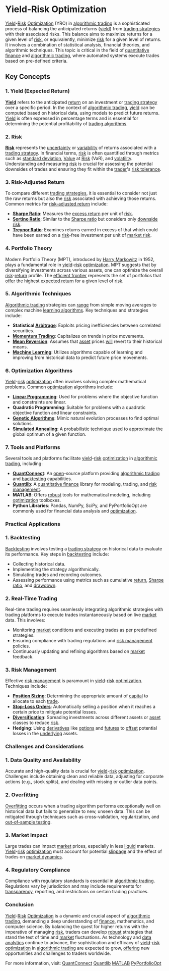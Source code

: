 # Yield-Risk Optimization

[Yield](../y/yield.md)-[Risk](../r/risk.md) [Optimization](../o/optimization.md) (YRO) in [algorithmic trading](../a/algorithmic_trading.md) is a sophisticated process of balancing the anticipated returns ([yield](../y/yield.md)) from [trading strategies](../t/trading_strategies.md) with their associated risks. This balance aims to maximize returns for a given level of [risk](../r/risk.md), or equivalently, minimize [risk](../r/risk.md) for a given level of returns. It involves a combination of statistical analysis, financial theories, and algorithmic techniques. This topic is critical in the field of [quantitative finance](../q/quantitative_finance.md) and [algorithmic trading](../a/algorithmic_trading.md), where automated systems execute trades based on pre-defined criteria.

## Key Concepts

### 1. Yield (Expected Return)

**[Yield](../y/yield.md)** refers to the anticipated [return](../r/return.md) on an investment or [trading strategy](../t/trading_strategy.md) over a specific period. In the context of [algorithmic trading](../a/algorithmic_trading.md), [yield](../y/yield.md) can be computed based on historical data, using models to predict future returns. [Yield](../y/yield.md) is often expressed in percentage terms and is essential for determining the potential profitability of [trading algorithms](../t/trading_algorithms.md).

### 2. Risk

**[Risk](../r/risk.md)** represents the [uncertainty](../u/uncertainty_in_trading.md) or [variability](../v/variability.md) of returns associated with a [trading strategy](../t/trading_strategy.md). In financial terms, [risk](../r/risk.md) is often quantified through metrics such as [standard deviation](../s/standard_deviation.md), [Value](../v/value.md) at [Risk](../r/risk.md) (VaR), and [volatility](../v/volatility.md). Understanding and measuring [risk](../r/risk.md) is crucial for assessing the potential downsides of trades and ensuring they fit within the [trader](../t/trader.md)'s [risk tolerance](../r/risk_tolerance.md).

### 3. Risk-Adjusted Return

To compare different [trading strategies](../t/trading_strategies.md), it is essential to consider not just the raw returns but also the [risk](../r/risk.md) associated with achieving those returns. Common metrics for [risk-adjusted return](../r/risk-adjusted_return.md) include:
- **[Sharpe Ratio](../s/sharpe_ratio.md)**: Measures the [excess return](../e/excess_return.md) per unit of [risk](../r/risk.md).
- **[Sortino Ratio](../s/sortino_ratio.md)**: Similar to the [Sharpe ratio](../s/sharpe_ratio.md) but considers only [downside risk](../d/downside_risk.md).
- **[Treynor Ratio](../t/treynor_ratio.md)**: Examines returns earned in excess of that which could have been earned on a [risk](../r/risk.md)-free investment per unit of [market risk](../m/market_risk.md).

### 4. Portfolio Theory

Modern Portfolio Theory (MPT), introduced by [Harry Markowitz](../h/harry_markowitz.md) in 1952, plays a fundamental role in [yield](../y/yield.md)-[risk](../r/risk.md) [optimization](../o/optimization.md). MPT suggests that by diversifying investments across various assets, one can optimize the overall [risk](../r/risk.md)-[return](../r/return.md) profile. The [efficient frontier](../e/efficient_frontier.md) represents the set of portfolios that [offer](../o/offer.md) the highest [expected return](../e/expected_return.md) for a given level of [risk](../r/risk.md).

### 5. Algorithmic Techniques

[Algorithmic trading](../a/algorithmic_trading.md) strategies can [range](../r/range.md) from simple moving averages to complex machine [learning algorithms](../l/learning_algorithms_in_trading.md). Key techniques and strategies include:
- **Statistical [Arbitrage](../a/arbitrage.md)**: Exploits pricing inefficiencies between correlated securities.
- **[Momentum Trading](../m/momentum_trading.md)**: Capitalizes on trends in price movements.
- **[Mean Reversion](../m/mean_reversion.md)**: Assumes that [asset](../a/asset.md) prices [will](../w/will.md) revert to their historical means.
- **[Machine Learning](../m/machine_learning.md)**: Utilizes algorithms capable of learning and improving from historical data to predict future price movements.

### 6. Optimization Algorithms

[Yield](../y/yield.md)-[risk](../r/risk.md) [optimization](../o/optimization.md) often involves solving complex mathematical problems. Common [optimization](../o/optimization.md) algorithms include:
- **[Linear Programming](../l/linear_programming_in_trading.md)**: Used for problems where the objective function and constraints are linear.
- **Quadratic Programming**: Suitable for problems with a quadratic objective function and linear constraints.
- **[Genetic Algorithms](../g/genetic_algorithms_in_trading.md)**: Mimic natural evolution processes to find optimal solutions.
- **[Simulated Annealing](../s/simulated_annealing.md)**: A probabilistic technique used to approximate the global optimum of a given function.

### 7. Tools and Platforms

Several tools and platforms facilitate [yield](../y/yield.md)-[risk](../r/risk.md) [optimization](../o/optimization.md) in [algorithmic trading](../a/algorithmic_trading.md), including:
- **[QuantConnect](../q/quantconnect.md)**: An [open](../o/open.md)-source platform providing [algorithmic trading](../a/algorithmic_trading.md) and [backtesting](../b/backtesting.md) capabilities.
- **[Quantlib](../q/quantlib.md)**: A [quantitative finance](../q/quantitative_finance.md) library for modeling, trading, and [risk management](../r/risk_management.md).
- **MATLAB**: Offers [robust](../r/robust.md) tools for mathematical modeling, including [optimization](../o/optimization.md) toolboxes.
- **Python Libraries**: Pandas, NumPy, SciPy, and PyPortfolioOpt are commonly used for financial data analysis and [optimization](../o/optimization.md).

### Practical Applications

### 1. Backtesting

[Backtesting](../b/backtesting.md) involves testing a [trading strategy](../t/trading_strategy.md) on historical data to evaluate its performance. Key steps in [backtesting](../b/backtesting.md) include:
- Collecting historical data.
- Implementing the strategy algorithmically.
- Simulating trades and recording outcomes.
- Assessing performance using metrics such as cumulative [return](../r/return.md), [Sharpe ratio](../s/sharpe_ratio.md), and [drawdown](../d/drawdown.md).

### 2. Real-Time Trading

Real-time trading requires seamlessly integrating algorithmic strategies with trading platforms to execute trades instantaneously based on live [market](../m/market.md) data. This involves:
- Monitoring [market](../m/market.md) conditions and executing trades as per predefined strategies.
- Ensuring compliance with trading regulations and [risk management](../r/risk_management.md) policies.
- Continuously updating and refining algorithms based on [market](../m/market.md) feedback.

### 3. Risk Management

Effective [risk management](../r/risk_management.md) is paramount in [yield](../y/yield.md)-[risk](../r/risk.md) [optimization](../o/optimization.md). Techniques include:
- **[Position Sizing](../p/position_sizing.md)**: Determining the appropriate amount of [capital](../c/capital.md) to allocate to each [trade](../t/trade.md).
- **[Stop-Loss Orders](../s/stop-loss_orders.md)**: Automatically selling a position when it reaches a certain price to mitigate potential losses.
- **[Diversification](../d/diversification.md)**: Spreading investments across different assets or [asset](../a/asset.md) classes to reduce [risk](../r/risk.md).
- **Hedging**: Using [derivatives](../d/derivatives.md) like [options](../o/options.md) and [futures](../f/futures.md) to [offset](../o/offset.md) potential losses in the [underlying](../u/underlying.md) assets.

### Challenges and Considerations

### 1. Data Quality and Availability

Accurate and high-quality data is crucial for [yield](../y/yield.md)-[risk](../r/risk.md) [optimization](../o/optimization.md). Challenges include obtaining clean and reliable data, adjusting for corporate actions (e.g., stock splits), and dealing with missing or outlier data points.

### 2. Overfitting

[Overfitting](../o/overfitting.md) occurs when a trading algorithm performs exceptionally well on historical data but fails to generalize to new, unseen data. This can be mitigated through techniques such as cross-validation, regularization, and [out-of-sample testing](../o/out-of-sample_testing.md).

### 3. Market Impact

Large trades can impact [market](../m/market.md) prices, especially in less [liquid](../l/liquid.md) markets. [Yield](../y/yield.md)-[risk](../r/risk.md) [optimization](../o/optimization.md) must account for potential [slippage](../s/slippage.md) and the effect of trades on [market dynamics](../m/market_dynamics.md).

### 4. Regulatory Compliance

Compliance with regulatory standards is essential in [algorithmic trading](../a/algorithmic_trading.md). Regulations vary by jurisdiction and may include requirements for [transparency](../t/transparency.md), reporting, and restrictions on certain trading practices.

### Conclusion

[Yield](../y/yield.md)-[Risk](../r/risk.md) [Optimization](../o/optimization.md) is a dynamic and crucial aspect of [algorithmic trading](../a/algorithmic_trading.md), demanding a deep understanding of [finance](../f/finance.md), mathematics, and computer science. By balancing the quest for higher returns with the imperative of managing [risk](../r/risk.md), traders can develop [robust](../r/robust.md) strategies that stand the test of time and [market](../m/market.md) fluctuations. As technology and [data analytics](../d/data_analytics.md) continue to advance, the sophistication and efficacy of [yield](../y/yield.md)-[risk](../r/risk.md) [optimization](../o/optimization.md) in [algorithmic trading](../a/algorithmic_trading.md) are expected to grow, [offering](../o/offering.md) new opportunities and challenges to traders worldwide.

For more information, visit:
[QuantConnect](https://www.quantconnect.com)
[Quantlib](https://www.quantlib.org)
[MATLAB](https://www.mathworks.com)
[PyPortfolioOpt](https://pyportfolioopt.readthedocs.io/)
